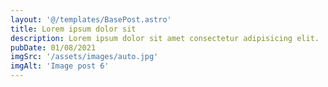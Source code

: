 ```yaml
---
layout: '@/templates/BasePost.astro'
title: Lorem ipsum dolor sit
description: Lorem ipsum dolor sit amet consectetur adipisicing elit.
pubDate: 01/08/2021
imgSrc: '/assets/images/auto.jpg'
imgAlt: 'Image post 6'
---
```



